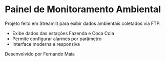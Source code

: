# Painel de Monitoramento Ambiental

Projeto feito em Streamlit para exibir dados ambientais coletados via FTP.

- Exibe dados das estações Fazenda e Coca Cola
- Permite configurar alarmes por parâmetro
- Interface moderna e responsiva

Desenvolvido por Fernando Maia
